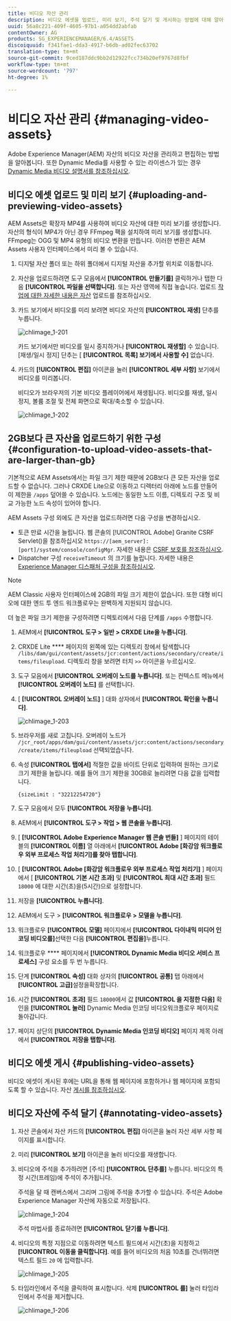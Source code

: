```yaml
---
title: 비디오 자산 관리
description: 비디오 에셋을 업로드, 미리 보기, 주석 달기 및 게시하는 방법에 대해 알아보십시오.
uuid: 56a8c221-409f-4605-97b1-a054dd2abfab
contentOwner: AG
products: SG_EXPERIENCEMANAGER/6.4/ASSETS
discoiquuid: f341fae1-dda3-4917-b6db-ad02fec63702
translation-type: tm+mt
source-git-commit: 9ced187ddc9bb2d12922fcc734b20ef9767d8fbf
workflow-type: tm+mt
source-wordcount: '797'
ht-degree: 1%

---
```



# 비디오 자산 관리 {#managing-video-assets}

Adobe Experience Manager(AEM) 자산의 비디오 자산을 관리하고 편집하는 방법을 알아봅니다. 또한 Dynamic Media를 사용할 수 있는 라이센스가 있는 경우 [Dynamic Media 비디오 설명서를 참조하십시오](video.md).

## 비디오 에셋 업로드 및 미리 보기 {#uploading-and-previewing-video-assets}

AEM Assets은 확장자 MP4를 사용하여 비디오 자산에 대한 미리 보기를 생성합니다. 자산의 형식이 MP4가 아닌 경우 FFmpeg 팩을 설치하여 미리 보기를 생성합니다. FFmpeg는 OGG 및 MP4 유형의 비디오 변환을 만듭니다. 이러한 변환은 AEM Assets 사용자 인터페이스에서 미리 볼 수 있습니다.

1. 디지털 자산 폴더 또는 하위 폴더에서 디지털 자산을 추가할 위치로 이동합니다.
1. 자산을 업로드하려면 도구 모음에서 **[!UICONTROL 만들기를]** 클릭하거나 탭한 다음 **[!UICONTROL 파일을 선택합니다]**. 또는 자산 영역에 직접 놓습니다. 업로드 [작업에 대한 자세한 내용은 자산](managing-assets-touch-ui.md#uploading-assets) 업로드를 참조하십시오.
1. 카드 보기에서 비디오를 미리 보려면 비디오 자산의 **[!UICONTROL 재생]** 단추를 누릅니다.

   ![chlimage_1-201](assets/chlimage_1-201.png)

   카드 보기에서만 비디오를 일시 중지하거나 **[!UICONTROL 재생할]** 수 있습니다. [재생/일시 정지] 단추는 [ **[!UICONTROL 목록] 보기에서 사용할 수]** 없습니다.

1. 카드의 **[!UICONTROL 편집]** 아이콘을 눌러 **[!UICONTROL 세부 사항]** 보기에서 비디오를 미리봅니다.

   비디오가 브라우저의 기본 비디오 플레이어에서 재생됩니다. 비디오를 재생, 일시 정지, 볼륨 조절 및 전체 화면으로 확대/축소할 수 있습니다.

   ![chlimage_1-202](assets/chlimage_1-202.png)

## 2GB보다 큰 자산을 업로드하기 위한 구성 {#configuration-to-upload-video-assets-that-are-larger-than-gb}

기본적으로 AEM Assets에서는 파일 크기 제한 때문에 2GB보다 큰 모든 자산을 업로드할 수 없습니다. 그러나 CRXDE Lite으로 이동하고 디렉터리 아래에 노드를 만들어 이 제한을 `/apps` 덮어쓸 수 있습니다. 노드에는 동일한 노드 이름, 디렉토리 구조 및 비교 가능한 노드 속성이 있어야 합니다.

AEM Assets 구성 외에도 큰 자산을 업로드하려면 다음 구성을 변경하십시오.

* 토큰 만료 시간을 늘립니다. 웹 콘솔의 [!UICONTROL Adobe] Granite CSRF Servlet()을 참조하십시오 `https://[aem_server]:[port]/system/console/configMgr`. 자세한 내용은 [CSRF 보호를 참조하십시오](/help/sites-developing/csrf-protection.md).
* Dispatcher 구성 `receiveTimeout` 의 크기를 늘립니다. 자세한 내용은 [Experience Manager 디스패처 구성을 참조하십시오](https://docs.adobe.com/content/help/en/experience-manager-dispatcher/using/configuring/dispatcher-configuration.html#renders-options).

>[!NOTE]
>
>AEM Classic 사용자 인터페이스에 2GB의 파일 크기 제한이 없습니다. 또한 대형 비디오에 대한 엔드 투 엔드 워크플로우는 완벽하게 지원되지 않습니다.

더 높은 파일 크기 제한을 구성하려면 디렉토리에서 다음 단계를 `/apps` 수행합니다.

1. AEM에서 **[!UICONTROL 도구 > 일반 > CRXDE Lite을 누릅니다]**.
1. CRXDE Lite **** 페이지의 왼쪽에 있는 디렉토리 창에서 탐색합니다 `/libs/dam/gui/content/assets/jcr:content/actions/secondary/create/items/fileupload`. 디렉토리 창을 보려면 터치 `>>` 아이콘을 누르십시오.
1. 도구 모음에서 **[!UICONTROL 오버레이 노드를 누릅니다]**. 또는 컨텍스트 메뉴에서 **[!UICONTROL 오버레이 노드]** 를 선택합니다.
1. [ **[!UICONTROL 오버레이 노드]** ] 대화 상자에서 **[!UICONTROL 확인을 누릅니다]**.

   ![chlimage_1-203](assets/chlimage_1-203.png)

1. 브라우저를 새로 고칩니다. 오버레이 노드가 `/jcr_root/apps/dam/gui/content/assets/jcr:content/actions/secondary/create/items/fileupload` 선택되었습니다.
1. 속성 **[!UICONTROL 탭에서]** 적절한 값을 바이트 단위로 입력하여 원하는 크기로 크기 제한을 늘립니다. 예를 들어 크기 제한을 30GB로 늘리려면 다음 값을 입력합니다.

   `{sizeLimit : "32212254720"}`

1. 도구 모음에서 모두 **[!UICONTROL 저장을 누릅니다]**.
1. AEM에서 **[!UICONTROL 도구 > 작업 > 웹 콘솔을 누릅니다]**.
1. [ **[!UICONTROL Adobe Experience Manager 웹 콘솔 번들]** ] 페이지의 테이블의 **[!UICONTROL 이름]** 열 아래에서 **[!UICONTROL Adobe [화강암 워크플로우 외부 프로세스 작업 처리기]를 찾아 탭합니다]**.
1. [ **[!UICONTROL Adobe [화강암 워크플로우 외부 프로세스 작업 처리기]** ] 페이지에서 [ **[!UICONTROL 기본 시간 초과]** 및 **[!UICONTROL 최대 시간 초과]** 필드 `18000` 에 대한 시간(초)을(5시간)으로 설정합니다.
1. 저장을 **[!UICONTROL 누릅니다]**.
1. AEM에서 도구 > **[!UICONTROL 워크플로우 > 모델을 누릅니다]**.
1. 워크플로우 **[!UICONTROL 모델]** 페이지에서 **[!UICONTROL 다이내믹 미디어 인코딩 비디오를]**&#x200B;선택한 다음 **[!UICONTROL 편집을]**&#x200B;누릅니다.
1. 워크플로우 **** 페이지에서 **[!UICONTROL Dynamic Media 비디오 서비스 프로세스]** 구성 요소를 두 번 누릅니다.
1. 단계 **[!UICONTROL 속성]** 대화 상자의 **[!UICONTROL 공통]** 탭 아래에서 **[!UICONTROL 고급]**&#x200B;설정을확장합니다.
1. 시간 **[!UICONTROL 초과]** 필드 `18000`에서 값 **[!UICONTROL 을 지정한 다음]** 확인을 **[!UICONTROL 눌러]** Dynamic Media 인코딩 비디오워크플로우 페이지로 돌아갑니다.
1. 페이지 상단의 **[!UICONTROL Dynamic Media 인코딩 비디오]** 페이지 제목 아래에서 **[!UICONTROL 저장을 탭합니다]**.

## 비디오 에셋 게시 {#publishing-video-assets}

비디오 에셋이 게시된 후에는 URL을 통해 웹 페이지에 포함하거나 웹 페이지에 포함되도록 할 수 있습니다. 자산 [게시를 참조하십시오](publishing-dynamicmedia-assets.md).

## 비디오 자산에 주석 달기 {#annotating-video-assets}

1. 자산 콘솔에서 자산 카드의 **[!UICONTROL 편집]** 아이콘을 눌러 자산 세부 사항 페이지를 표시합니다.
1. 미리 **[!UICONTROL 보기]** 아이콘을 눌러 비디오를 재생합니다.
1. 비디오에 주석을 추가하려면 [주석] **[!UICONTROL 단추를]** 누릅니다. 비디오의 특정 시간(프레임)에 주석이 추가됩니다.

   주석을 달 때 캔버스에서 그리며 그림에 주석을 추가할 수 있습니다. 주석은 Adobe Experience Manager 자산에 자동으로 저장됩니다.

   ![chlimage_1-204](assets/chlimage_1-204.png)

   주석 마법사를 종료하려면 **[!UICONTROL 닫기를 누릅니다]**.

1. 비디오의 특정 지점으로 이동하려면 텍스트 필드에서 시간(초)을 지정하고 **[!UICONTROL 이동을 클릭합니다]**. 예를 들어 비디오의 처음 10초를 건너뛰려면 텍스트 필드 `20` 에 입력합니다.

   ![chlimage_1-205](assets/chlimage_1-205.png)

1. 타임라인에서 주석을 클릭하여 표시합니다. 삭제 **[!UICONTROL 를]** 눌러 타임라인에서 주석을 제거합니다.

   ![chlimage_1-206](assets/chlimage_1-206.png)
